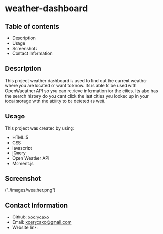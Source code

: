 # weather-dashboard

## Table of contents
* Description
* Usage
* Screenshots
* Contact Information

## Description
This project weather dashboard is used to find out the current weather where you are located or want to know. Its is able to be used with OpenWaeather API so you can retrieve information for the cities. Its also has the search history do you cant click the last cities you looked up in your local storage with the ability to be deleted as well. 

## Usage 
This project was created by using:

* HTML:5
* CSS 
* javascript
* jQuery
* Open Weather API
* Moment.js

## Screenshot
("./images/weather.png")

## Contact Information

* Github: [xoerycaxo](#xoerycaxo) 
* Email: [xoerycaxo@gmail.com](#xoerycaxo@gmail.com)
* Website link: 